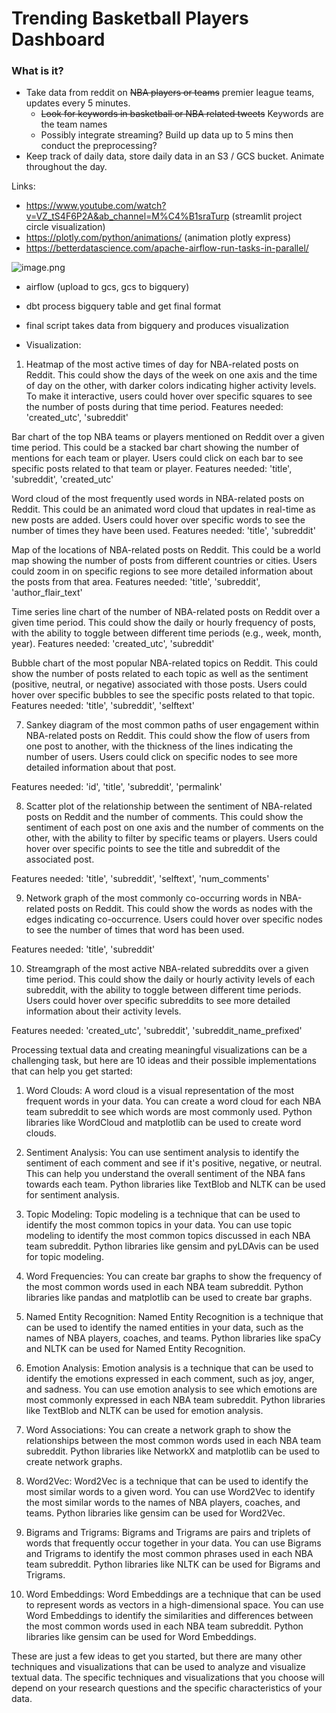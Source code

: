 # Trending Basketball Players Dashboard

### What is it?

- Take data from reddit on ~~NBA players or teams~~ premier league teams, updates every 5 minutes.
    - ~~Look for keywords in basketball or NBA related tweets~~ Keywords are the team names
    - Possibly integrate streaming? Build up data up to 5 mins then conduct the preprocessing?
- Keep track of daily data, store daily data in an S3 / GCS bucket. Animate throughout the day.


Links:
- https://www.youtube.com/watch?v=VZ_tS4F6P2A&ab_channel=M%C4%B1sraTurp (streamlit project circle visualization)
- https://plotly.com/python/animations/ (animation plotly express)
- https://betterdatascience.com/apache-airflow-run-tasks-in-parallel/

![image.png](https://preview.redd.it/se4waupjbv091.png?width=1280&format=png&auto=webp&s=82b6210b45e50c48b56e7c9233decd4f2b8aa812)


- airflow (upload to gcs, gcs to bigquery)
- dbt process bigquery table and get final format
- final script takes data from bigquery and produces visualization

- Visualization:

1. Heatmap of the most active times of day for NBA-related posts on Reddit. This could show the days of the week on one axis and the time of day on the other, with darker colors indicating higher activity levels. To make it interactive, users could hover over specific squares to see the number of posts during that time period.
Features needed: 'created_utc', 'subreddit'

Bar chart of the top NBA teams or players mentioned on Reddit over a given time period. This could be a stacked bar chart showing the number of mentions for each team or player. Users could click on each bar to see specific posts related to that team or player.
Features needed: 'title', 'subreddit', 'created_utc'

Word cloud of the most frequently used words in NBA-related posts on Reddit. This could be an animated word cloud that updates in real-time as new posts are added. Users could hover over specific words to see the number of times they have been used.
Features needed: 'title', 'subreddit'

Map of the locations of NBA-related posts on Reddit. This could be a world map showing the number of posts from different countries or cities. Users could zoom in on specific regions to see more detailed information about the posts from that area.
Features needed: 'title', 'subreddit', 'author_flair_text'

Time series line chart of the number of NBA-related posts on Reddit over a given time period. This could show the daily or hourly frequency of posts, with the ability to toggle between different time periods (e.g., week, month, year).
Features needed: 'created_utc', 'subreddit'

Bubble chart of the most popular NBA-related topics on Reddit. This could show the number of posts related to each topic as well as the sentiment (positive, neutral, or negative) associated with those posts. Users could hover over specific bubbles to see the specific posts related to that topic.
Features needed: 'title', 'subreddit', 'selftext'

7. Sankey diagram of the most common paths of user engagement within NBA-related posts on Reddit. This could show the flow of users from one post to another, with the thickness of the lines indicating the number of users. Users could click on specific nodes to see more detailed information about that post. 

Features needed: 'id', 'title', 'subreddit', 'permalink'

8. Scatter plot of the relationship between the sentiment of NBA-related posts on Reddit and the number of comments. This could show the sentiment of each post on one axis and the number of comments on the other, with the ability to filter by specific teams or players. Users could hover over specific points to see the title and subreddit of the associated post. 

Features needed: 'title', 'subreddit', 'selftext', 'num_comments'

9. Network graph of the most commonly co-occurring words in NBA-related posts on Reddit. This could show the words as nodes with the edges indicating co-occurrence. Users could hover over specific nodes to see the number of times that word has been used. 

Features needed: 'title', 'subreddit'

10. Streamgraph of the most active NBA-related subreddits over a given time period. This could show the daily or hourly activity levels of each subreddit, with the ability to toggle between different time periods. Users could hover over specific subreddits to see more detailed information about their activity levels. 

Features needed: 'created_utc', 'subreddit', 'subreddit_name_prefixed'



Processing textual data and creating meaningful visualizations can be a challenging task, but here are 10 ideas and their possible implementations that can help you get started:

1. Word Clouds: A word cloud is a visual representation of the most frequent words in your data. You can create a word cloud for each NBA team subreddit to see which words are most commonly used. Python libraries like WordCloud and matplotlib can be used to create word clouds.

2. Sentiment Analysis: You can use sentiment analysis to identify the sentiment of each comment and see if it's positive, negative, or neutral. This can help you understand the overall sentiment of the NBA fans towards each team. Python libraries like TextBlob and NLTK can be used for sentiment analysis.

3. Topic Modeling: Topic modeling is a technique that can be used to identify the most common topics in your data. You can use topic modeling to identify the most common topics discussed in each NBA team subreddit. Python libraries like gensim and pyLDAvis can be used for topic modeling.

4. Word Frequencies: You can create bar graphs to show the frequency of the most common words used in each NBA team subreddit. Python libraries like pandas and matplotlib can be used to create bar graphs.

5. Named Entity Recognition: Named Entity Recognition is a technique that can be used to identify the named entities in your data, such as the names of NBA players, coaches, and teams. Python libraries like spaCy and NLTK can be used for Named Entity Recognition.

6. Emotion Analysis: Emotion analysis is a technique that can be used to identify the emotions expressed in each comment, such as joy, anger, and sadness. You can use emotion analysis to see which emotions are most commonly expressed in each NBA team subreddit. Python libraries like TextBlob and NLTK can be used for emotion analysis.

7. Word Associations: You can create a network graph to show the relationships between the most common words used in each NBA team subreddit. Python libraries like NetworkX and matplotlib can be used to create network graphs.

8. Word2Vec: Word2Vec is a technique that can be used to identify the most similar words to a given word. You can use Word2Vec to identify the most similar words to the names of NBA players, coaches, and teams. Python libraries like gensim can be used for Word2Vec.

9. Bigrams and Trigrams: Bigrams and Trigrams are pairs and triplets of words that frequently occur together in your data. You can use Bigrams and Trigrams to identify the most common phrases used in each NBA team subreddit. Python libraries like NLTK can be used for Bigrams and Trigrams.

10. Word Embeddings: Word Embeddings are a technique that can be used to represent words as vectors in a high-dimensional space. You can use Word Embeddings to identify the similarities and differences between the most common words used in each NBA team subreddit. Python libraries like gensim can be used for Word Embeddings.

These are just a few ideas to get you started, but there are many other techniques and visualizations that can be used to analyze and visualize textual data. The specific techniques and visualizations that you choose will depend on your research questions and the specific characteristics of your data.